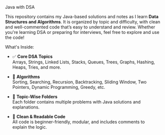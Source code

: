 Java with DSA

This repository contains my Java-based solutions and notes as I learn **Data Structures and Algorithms**. It is organized by topic and difficulty, with clean and well-commented code that’s easy to understand and review. Whether you're learning DSA or preparing for interviews, feel free to explore and use the code!

What's Inside:

- ✅ **Core DSA Topics**  
  Arrays, Strings, Linked Lists, Stacks, Queues, Trees, Graphs, Hashing, Heaps, Tries, and more.

- 🧠 **Algorithms**  
  Sorting, Searching, Recursion, Backtracking, Sliding Window, Two Pointers, Dynamic Programming, Greedy, etc.

- 📂 **Topic-Wise Folders**  
  Each folder contains multiple problems with Java solutions and explanations.

- 💬 **Clean & Readable Code**  
  All code is beginner-friendly, modular, and includes comments to explain the logic.
